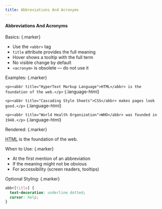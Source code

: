 ```yaml
---
title: Abbreviations And Acronyms
---
```


#### Abbreviations And Acronyms


Basics: {.marker}  

- Use the `<abbr>` tag
- `title` attribute provides the full meaning
- Hover shows a tooltip with the full term
- No visible change by default
- `<acronym>` is obsolete — do not use it


Examples: {.marker}

`<p><abbr title="HyperText Markup Language">HTML</abbr> is the foundation of the web.</p>` {.language-html}

`<p><abbr title="Cascading Style Sheets">CSS</abbr> makes pages look good.</p>` {.language-html}

`<p><abbr title="World Health Organization">WHO</abbr> was founded in 1948.</p>` {.language-html}

Rendered: {.marker}

<p><abbr title="HyperText Markup Language">HTML</abbr> is the foundation of the web.</p>


When to Use: {.marker}
- At the first mention of an abbreviation
- If the meaning might not be obvious
- For accessibility (screen readers, tooltips)


Optional Styling: {.marker}

```css
abbr[title] {
  text-decoration: underline dotted;
  cursor: help;
}
```